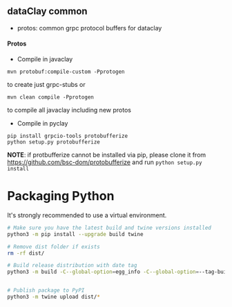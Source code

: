 ## dataClay common

- protos: common grpc protocol buffers for dataclay

#### Protos

- Compile in javaclay

```
mvn protobuf:compile-custom -Pprotogen
```
to create just grpc-stubs or
```
mvn clean compile -Pprotogen
```
to compile all javaclay including new protos
- Compile in pyclay

```
pip install grpcio-tools protobufferize
python setup.py protobufferize
```

**NOTE**: if protbufferize cannot be installed via pip, please clone
it from https://github.com/bsc-dom/protobufferize and run `python setup.py install`

# Packaging Python

It's strongly recommended to use a virtual environment.

```bash
# Make sure you have the latest build and twine versions installed
python3 -m pip install --upgrade build twine

# Remove dist folder if exists
rm -rf dist/

# Build release distribution with date tag
python3 -m build -C--global-option=egg_info -C--global-option=--tag-build=$(date +"%Y%m%d%H%M")


# Publish package to PyPI
python3 -m twine upload dist/*
```

<!-- For testing -->
<!-- python3 -m twine upload --repository testpypi dist/* -->
